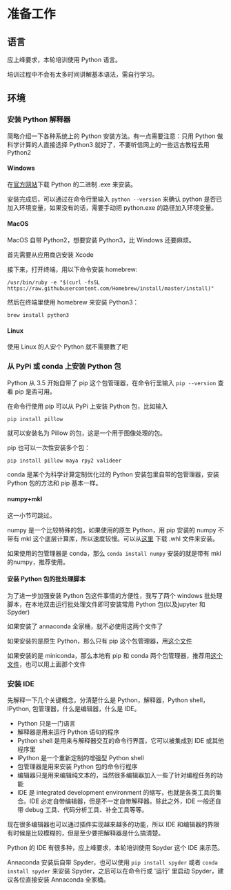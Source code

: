 # 准备工作

## 语言

应上峰要求，本轮培训使用 Python 语言。

培训过程中不会有太多时间讲解基本语法，需自行学习。

## 环境

### 安装 Python 解释器

简略介绍一下各种系统上的 Python 安装方法。有一点需要注意：只用 Python 做科学计算的人直接选择 Python3 就好了，不要听信网上的一些远古教程去用 Python2

#### Windows

在[官方网站](https://www.python.org/downloads/)下载 Python 的二进制 .exe 来安装。

安装完成后，可以通过在命令行里输入 `python --version` 来确认 python 是否已加入环境变量，如果没有的话，需要手动把 python.exe 的路径加入环境变量。

#### MacOS

MacOS 自带 Python2，想要安装 Python3，比 Windows 还要麻烦。

首先需要从应用商店安装 Xcode

接下来，打开终端，用以下命令安装 homebrew:

```shell
/usr/bin/ruby -e "$(curl -fsSL https://raw.githubusercontent.com/Homebrew/install/master/install)"
```

然后在终端里使用 homebrew 来安装 Python3：

```shell
brew install python3
```

#### Linux

使用 Linux 的人安个 Python 就不需要教了吧

### 从 PyPi 或 conda 上安装 Python 包

Python 从 3.5 开始自带了 pip 这个包管理器，在命令行里输入 `pip --version` 查看 pip 是否可用。

在命令行使用 pip 可以从 PyPi 上安装 Python 包，比如输入 

```shell
pip install pillow
```

就可以安装名为 Pillow 的包，这是一个用于图像处理的包。

pip 也可以一次性安装多个包：

```shell
pip install pillow maya rpy2 valideer
```

conda 是某个为科学计算定制优化过的 Python 安装包里自带的包管理器，安装 Python 包的方法和 pip 基本一样。

#### numpy+mkl

这一小节可跳过。

numpy 是一个比较特殊的包，如果使用的原生 Python，用 pip 安装的 numpy 不带有 mkl 这个底层计算库，所以速度较慢。可以从[这里](https://www.lfd.uci.edu/~gohlke/pythonlibs/#numpy) 下载 .whl 文件来安装。

如果使用的包管理器是 conda，那么 `conda install numpy` 安装的就是带有 mkl 的numpy，推荐使用。

#### 安装 Python 包的批处理脚本

为了进一步加强安装 Python 包这件事情的方便性，我写了两个 windows 批处理脚本，在本地双击运行批处理文件即可安装常用 Python 包(以及jupyter 和 Spyder)

如果安装了 annaconda 全家桶，就不必使用这两个文件了

如果安装的是原生 Python，那么只有 pip 这个包管理器，用[这个文件]("./pip-install.bat")

如果安装的是 miniconda，那么本地有 pip 和 conda 两个包管理器，推荐用[这个文件]("./conda-install.bat")，也可以用上面那个文件


### 安装 IDE

先解释一下几个关键概念，分清楚什么是 Python，解释器，Python shell，IPython, 包管理器，什么是编辑器，什么是 IDE。

- Python 只是一门语言
- 解释器是用来运行 Python 语句的程序
- Python shell 是用来与解释器交互的命令行界面，它可以被集成到 IDE 或其他程序里
- IPython 是一个重新定制的增强型 Python shell
- 包管理器是用来安装 Python 包的命令行程序
- 编辑器只是用来编辑纯文本的，当然很多编辑器加入一些了针对编程任务的功能
- IDE 是 integrated development environment 的缩写，也就是各类工具的集合。IDE 必定自带编辑器，但是不一定自带解释器。除此之外，IDE 一般还自带 debug 工具、代码分析工具、补全工具等等。

现在很多编辑器也可以通过插件实现越来越多的功能，所以 IDE 和编辑器的界限有时候是比较模糊的，但是至少要把解释器是什么搞清楚。

Python 的 IDE 有很多种，应上峰要求，本轮培训使用 Spyder 这个 IDE 来示范。

Annaconda 安装后自带 Spyder，也可以使用 `pip install spyder` 或者 `conda install spyder` 来安装 Spyder，之后可以在命令行或 '运行' 里启动 Spyder，建议各位直接安装 Annaconda 全家桶。
